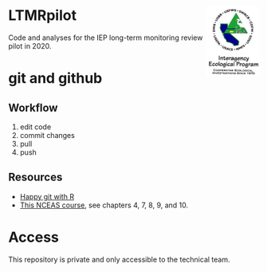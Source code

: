
# LTMRpilot <img src='logo.jpg' align="right" height="139" />

Code and analyses for the IEP long-term monitoring review pilot in 2020.

# git and github

## Workflow

1.  edit code
2.  commit changes
3.  pull
4.  push

## Resources

  - [Happy git with R](https://happygitwithr.com/)
  - [This NCEAS
    course](https://learning.nceas.ucsb.edu/2019-11-RRCourse/), see
    chapters 4, 7, 8, 9, and 10.

# Access

This repository is private and only accessible to the technical team.

